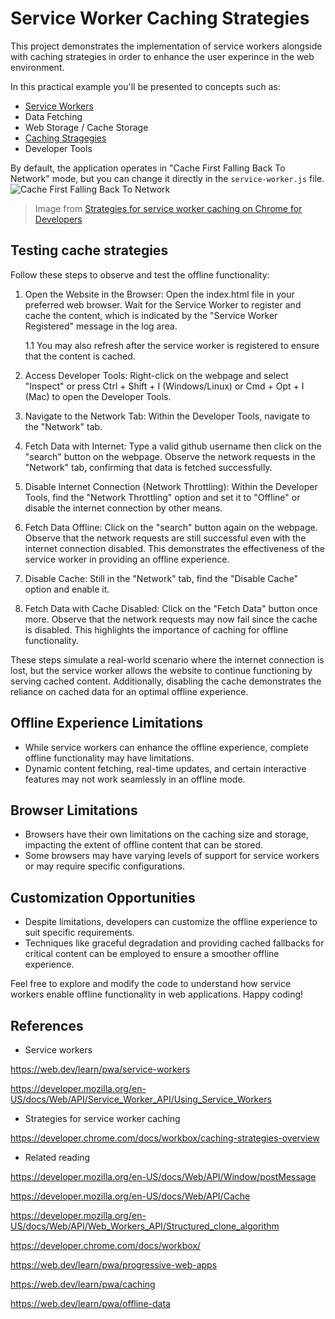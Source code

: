 # Service Worker Caching Strategies

This project demonstrates the implementation of service workers alongside with caching strategies in order to enhance the user experince in the web environment.

In this practical example you'll be presented to concepts such as:

- [Service Workers](https://web.dev/learn/pwa/service-workers)
- Data Fetching
- Web Storage / Cache Storage
- [Caching Stragegies](https://developer.chrome.com/docs/workbox/caching-strategies-overview)
- Developer Tools

By default, the application operates in "Cache First Falling Back To Network" mode, but you can change it directly in the `service-worker.js` file.
![Cache First Falling Back To Network](https://github.com/robertheory/service-worker-offline-first/assets/41833666/39731181-dab8-43e2-bdc6-c1beefffbb34)

> Image from [Strategies for service worker caching on Chrome for Developers](https://developer.chrome.com/docs/workbox/caching-strategies-overview#cache_first_falling_back_to_network)

## Testing cache strategies

Follow these steps to observe and test the offline functionality:

1. Open the Website in the Browser:
   Open the index.html file in your preferred web browser.
   Wait for the Service Worker to register and cache the content, which is indicated by the "Service Worker Registered" message in the log area.

   1.1 You may also refresh after the service worker is registered to ensure that the content is cached.

2. Access Developer Tools:
   Right-click on the webpage and select "Inspect" or press Ctrl + Shift + I (Windows/Linux) or Cmd + Opt + I (Mac) to open the Developer Tools.

3. Navigate to the Network Tab:
   Within the Developer Tools, navigate to the "Network" tab.

4. Fetch Data with Internet:
   Type a valid github username then click on the "search" button on the webpage.
   Observe the network requests in the "Network" tab, confirming that data is fetched successfully.

5. Disable Internet Connection (Network Throttling):
   Within the Developer Tools, find the "Network Throttling" option and set it to "Offline" or disable the internet connection by other means.

6. Fetch Data Offline:
   Click on the "search" button again on the webpage.
   Observe that the network requests are still successful even with the internet connection disabled. This demonstrates the effectiveness of the service worker in providing an offline experience.

7. Disable Cache:
   Still in the "Network" tab, find the "Disable Cache" option and enable it.

8. Fetch Data with Cache Disabled:
   Click on the "Fetch Data" button once more.
   Observe that the network requests may now fail since the cache is disabled. This highlights the importance of caching for offline functionality.

These steps simulate a real-world scenario where the internet connection is lost, but the service worker allows the website to continue functioning by serving cached content.
Additionally, disabling the cache demonstrates the reliance on cached data for an optimal offline experience.

## Offline Experience Limitations

- While service workers can enhance the offline experience, complete offline functionality may have limitations.
- Dynamic content fetching, real-time updates, and certain interactive features may not work seamlessly in an offline mode.

## Browser Limitations

- Browsers have their own limitations on the caching size and storage, impacting the extent of offline content that can be stored.
- Some browsers may have varying levels of support for service workers or may require specific configurations.

## Customization Opportunities

- Despite limitations, developers can customize the offline experience to suit specific requirements.
- Techniques like graceful degradation and providing cached fallbacks for critical content can be employed to ensure a smoother offline experience.

Feel free to explore and modify the code to understand how service workers enable offline functionality in web applications. Happy coding!

## References

- Service workers

<https://web.dev/learn/pwa/service-workers>

<https://developer.mozilla.org/en-US/docs/Web/API/Service_Worker_API/Using_Service_Workers>

- Strategies for service worker caching

<https://developer.chrome.com/docs/workbox/caching-strategies-overview>

- Related reading

<https://developer.mozilla.org/en-US/docs/Web/API/Window/postMessage>

<https://developer.mozilla.org/en-US/docs/Web/API/Cache>

<https://developer.mozilla.org/en-US/docs/Web/API/Web_Workers_API/Structured_clone_algorithm>

<https://developer.chrome.com/docs/workbox/>

<https://web.dev/learn/pwa/progressive-web-apps>

<https://web.dev/learn/pwa/caching>

<https://web.dev/learn/pwa/offline-data>
